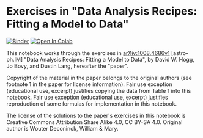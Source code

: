 # Exercises in "Data Analysis Recipes: Fitting a Model to Data"

[![Binder](https://mybinder.org/badge_logo.svg)](https://mybinder.org/v2/gh/wdconinc/data-analysis-recipes-fitting-a-model-to-data/master)
[![Open In Colab](https://colab.research.google.com/assets/colab-badge.svg)](https://colab.research.google.com/github/wdconinc/data-analysis-recipes-fitting-a-model-to-data)

This notebook works through the exercises in [arXiv:1008.4686v1](https://arxiv.org/abs/1008.4686) [astro-ph.IM] "Data Analysis Recipes: Fitting a Model to Data", by David W. Hogg, Jo Bovy, and Dustin Lang, hereafter the "paper".

Copyright of the material in the paper belongs to the original authors (see footnote 1 in the paper for license information). Fair use exception (educational use, excerpt) justifies copying the data from Table 1 into this notebook. Fair use exception (educational use, excerpt) justifies reproduction of some formulas for implementation in this notebook.

The license of the solutions to the paper's exercises in this notebook is Creative Commons Attribution Share Alike 4.0, CC BY-SA 4.0. Original author is Wouter Deconinck, William & Mary.
